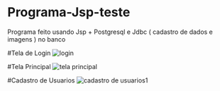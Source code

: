 # Programa-Jsp-teste
Programa feito usando Jsp + Postgresql e Jdbc ( cadastro de dados e imagens ) no banco


#Tela de Login
![login](https://user-images.githubusercontent.com/59000781/72095054-7dac2a00-32f6-11ea-92b2-182786bfbbb6.png)

#Tela Principal
![tela principal](https://user-images.githubusercontent.com/59000781/72095314-0034e980-32f7-11ea-880d-1d0d38095bf6.png)


#Cadastro de Usuarios
![cadastro de usuarios1](https://user-images.githubusercontent.com/59000781/72095387-2195d580-32f7-11ea-895a-ee0f5ea8081f.png)
